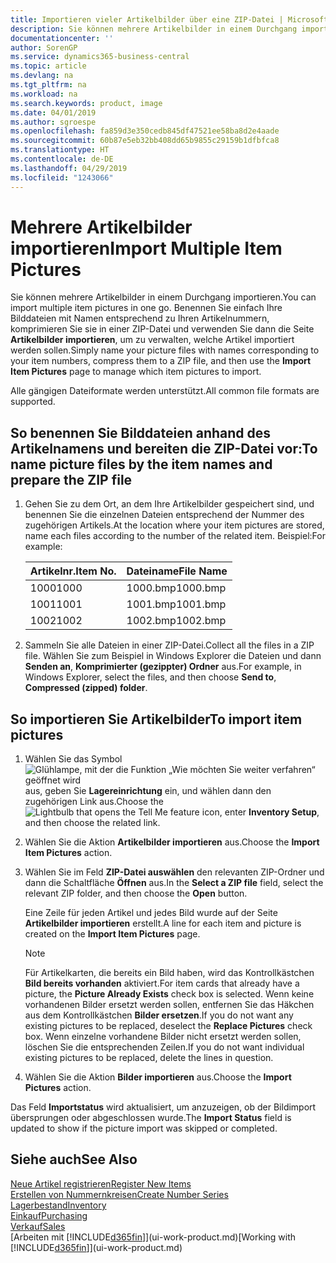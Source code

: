 ```yaml
---
title: Importieren vieler Artikelbilder über eine ZIP-Datei | Microsoft Docs
description: Sie können mehrere Artikelbilder in einem Durchgang importieren. Benennen Sie einfach Ihre Bilddateien mit Namen entsprechend zu Ihren Artikelnummern, komprimieren Sie sie in einer ZIP-Datei und verwenden Sie dann die Seite „Artikelbilder importieren”, um zu verwalten, welche Artikel importiert werden sollen.
documentationcenter: ''
author: SorenGP
ms.service: dynamics365-business-central
ms.topic: article
ms.devlang: na
ms.tgt_pltfrm: na
ms.workload: na
ms.search.keywords: product, image
ms.date: 04/01/2019
ms.author: sgroespe
ms.openlocfilehash: fa859d3e350cedb845df47521ee58ba8d2e4aade
ms.sourcegitcommit: 60b87e5eb32bb408dd65b9855c29159b1dfbfca8
ms.translationtype: HT
ms.contentlocale: de-DE
ms.lasthandoff: 04/29/2019
ms.locfileid: "1243066"
---
```

# <a name="import-multiple-item-pictures"></a><span data-ttu-id="573c6-104">Mehrere Artikelbilder importieren</span><span class="sxs-lookup"><span data-stu-id="573c6-104">Import Multiple Item Pictures</span></span>
<span data-ttu-id="573c6-105">Sie können mehrere Artikelbilder in einem Durchgang importieren.</span><span class="sxs-lookup"><span data-stu-id="573c6-105">You can import multiple item pictures in one go.</span></span> <span data-ttu-id="573c6-106">Benennen Sie einfach Ihre Bilddateien mit Namen entsprechend zu Ihren Artikelnummern, komprimieren Sie sie in einer ZIP-Datei und verwenden Sie dann die Seite **Artikelbilder importieren**, um zu verwalten, welche Artikel importiert werden sollen.</span><span class="sxs-lookup"><span data-stu-id="573c6-106">Simply name your picture files with names corresponding to your item numbers, compress them to a ZIP file, and then use the **Import Item Pictures** page to manage which item pictures to import.</span></span>

<span data-ttu-id="573c6-107">Alle gängigen Dateiformate werden unterstützt.</span><span class="sxs-lookup"><span data-stu-id="573c6-107">All common file formats are supported.</span></span>

## <a name="to-name-picture-files-by-the-item-names-and-prepare-the-zip-file"></a><span data-ttu-id="573c6-108">So benennen Sie Bilddateien anhand des Artikelnamens und bereiten die ZIP-Datei vor:</span><span class="sxs-lookup"><span data-stu-id="573c6-108">To name picture files by the item names and prepare the ZIP file</span></span>
1. <span data-ttu-id="573c6-109">Gehen Sie zu dem Ort, an dem Ihre Artikelbilder gespeichert sind, und benennen Sie die einzelnen Dateien entsprechend der Nummer des zugehörigen Artikels.</span><span class="sxs-lookup"><span data-stu-id="573c6-109">At the location where your item pictures are stored, name each files according to the number of the related item.</span></span> <span data-ttu-id="573c6-110">Beispiel:</span><span class="sxs-lookup"><span data-stu-id="573c6-110">For example:</span></span>

    |<span data-ttu-id="573c6-111">Artikelnr.</span><span class="sxs-lookup"><span data-stu-id="573c6-111">Item No.</span></span>|<span data-ttu-id="573c6-112">Dateiname</span><span class="sxs-lookup"><span data-stu-id="573c6-112">File Name</span></span>|
    |-|-|
    |<span data-ttu-id="573c6-113">1000</span><span class="sxs-lookup"><span data-stu-id="573c6-113">1000</span></span>|<span data-ttu-id="573c6-114">1000.bmp</span><span class="sxs-lookup"><span data-stu-id="573c6-114">1000.bmp</span></span>|
    |<span data-ttu-id="573c6-115">1001</span><span class="sxs-lookup"><span data-stu-id="573c6-115">1001</span></span>|<span data-ttu-id="573c6-116">1001.bmp</span><span class="sxs-lookup"><span data-stu-id="573c6-116">1001.bmp</span></span>|
    |<span data-ttu-id="573c6-117">1002</span><span class="sxs-lookup"><span data-stu-id="573c6-117">1002</span></span>|<span data-ttu-id="573c6-118">1002.bmp</span><span class="sxs-lookup"><span data-stu-id="573c6-118">1002.bmp</span></span>|

2. <span data-ttu-id="573c6-119">Sammeln Sie alle Dateien in einer ZIP-Datei.</span><span class="sxs-lookup"><span data-stu-id="573c6-119">Collect all the files in a ZIP file.</span></span> <span data-ttu-id="573c6-120">Wählen Sie zum Beispiel in Windows Explorer die Dateien und dann **Senden an**, **Komprimierter (gezippter) Ordner** aus.</span><span class="sxs-lookup"><span data-stu-id="573c6-120">For example, in Windows Explorer, select the files, and then choose **Send to**, **Compressed (zipped) folder**.</span></span>     

## <a name="to-import-item-pictures"></a><span data-ttu-id="573c6-121">So importieren Sie Artikelbilder</span><span class="sxs-lookup"><span data-stu-id="573c6-121">To import item pictures</span></span>
1. <span data-ttu-id="573c6-122">Wählen Sie das Symbol ![Glühlampe, mit der die Funktion „Wie möchten Sie weiter verfahren“ geöffnet wird](media/ui-search/search_small.png "Wie möchten Sie weiter verfahren?") aus, geben Sie **Lagereinrichtung** ein, und wählen dann den zugehörigen Link aus.</span><span class="sxs-lookup"><span data-stu-id="573c6-122">Choose the ![Lightbulb that opens the Tell Me feature](media/ui-search/search_small.png "Tell me what you want to do") icon, enter **Inventory Setup**, and then choose the related link.</span></span>
2. <span data-ttu-id="573c6-123">Wählen Sie die Aktion **Artikelbilder importieren** aus.</span><span class="sxs-lookup"><span data-stu-id="573c6-123">Choose the **Import Item Pictures** action.</span></span>
3. <span data-ttu-id="573c6-124">Wählen Sie im Feld **ZIP-Datei auswählen** den relevanten ZIP-Ordner und dann die Schaltfläche **Öffnen** aus.</span><span class="sxs-lookup"><span data-stu-id="573c6-124">In the **Select a ZIP file** field, select the relevant ZIP folder, and then choose the **Open** button.</span></span>

    <span data-ttu-id="573c6-125">Eine Zeile für jeden Artikel und jedes Bild wurde auf der Seite **Artikelbilder importieren** erstellt.</span><span class="sxs-lookup"><span data-stu-id="573c6-125">A line for each item and picture is created on the **Import Item Pictures** page.</span></span>

    > [!NOTE]
    > <span data-ttu-id="573c6-126">Für Artikelkarten, die bereits ein Bild haben, wird das Kontrollkästchen **Bild bereits vorhanden** aktiviert.</span><span class="sxs-lookup"><span data-stu-id="573c6-126">For item cards that already have a picture, the **Picture Already Exists** check box is selected.</span></span> <span data-ttu-id="573c6-127">Wenn keine vorhandenen Bilder ersetzt werden sollen, entfernen Sie das Häkchen aus dem Kontrollkästchen **Bilder ersetzen**.</span><span class="sxs-lookup"><span data-stu-id="573c6-127">If you do not want any existing pictures to be replaced, deselect the **Replace Pictures** check box.</span></span> <span data-ttu-id="573c6-128">Wenn einzelne vorhandene Bilder nicht ersetzt werden sollen, löschen Sie die entsprechenden Zeilen.</span><span class="sxs-lookup"><span data-stu-id="573c6-128">If you do not want individual existing pictures to be replaced, delete the lines in question.</span></span>

3. <span data-ttu-id="573c6-129">Wählen Sie die Aktion **Bilder importieren** aus.</span><span class="sxs-lookup"><span data-stu-id="573c6-129">Choose the **Import Pictures** action.</span></span>

<span data-ttu-id="573c6-130">Das Feld **Importstatus** wird aktualisiert, um anzuzeigen, ob der Bildimport übersprungen oder abgeschlossen wurde.</span><span class="sxs-lookup"><span data-stu-id="573c6-130">The **Import Status** field is updated to show if the picture import was skipped or completed.</span></span>       

## <a name="see-also"></a><span data-ttu-id="573c6-131">Siehe auch</span><span class="sxs-lookup"><span data-stu-id="573c6-131">See Also</span></span>
[<span data-ttu-id="573c6-132">Neue Artikel registrieren</span><span class="sxs-lookup"><span data-stu-id="573c6-132">Register New Items</span></span>](inventory-how-register-new-items.md)  
[<span data-ttu-id="573c6-133">Erstellen von Nummernkreisen</span><span class="sxs-lookup"><span data-stu-id="573c6-133">Create Number Series</span></span>](ui-create-number-series.md)  
[<span data-ttu-id="573c6-134">Lagerbestand</span><span class="sxs-lookup"><span data-stu-id="573c6-134">Inventory</span></span>](inventory-manage-inventory.md)  
[<span data-ttu-id="573c6-135">Einkauf</span><span class="sxs-lookup"><span data-stu-id="573c6-135">Purchasing</span></span>](purchasing-manage-purchasing.md)  
[<span data-ttu-id="573c6-136">Verkauf</span><span class="sxs-lookup"><span data-stu-id="573c6-136">Sales</span></span>](sales-manage-sales.md)  
<span data-ttu-id="573c6-137">[Arbeiten mit [!INCLUDE[d365fin](includes/d365fin_md.md)]](ui-work-product.md)</span><span class="sxs-lookup"><span data-stu-id="573c6-137">[Working with [!INCLUDE[d365fin](includes/d365fin_md.md)]](ui-work-product.md)</span></span>
